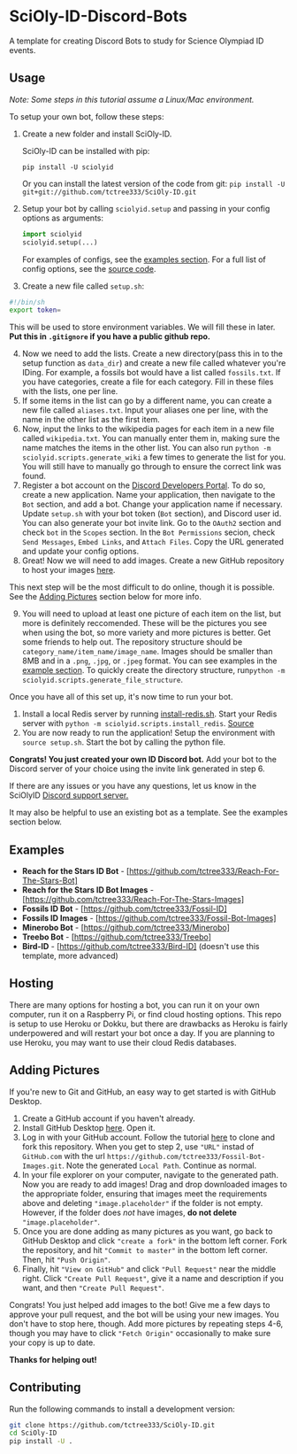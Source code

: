 # SciOly-ID-Discord-Bots

A template for creating Discord Bots to study for Science Olympiad ID events.

## Usage

_Note: Some steps in this tutorial assume a Linux/Mac environment._

To setup your own bot, follow these steps:

1. Create a new folder and install SciOly-ID.

   SciOly-ID can be installed with pip:

   `pip install -U sciolyid`

   Or you can install the latest version of the code from git:
   `pip install -U git+git://github.com/tctree333/SciOly-ID.git`

2. Setup your bot by calling `sciolyid.setup` and passing in your config options as arguments:

   ```python
   import sciolyid
   sciolyid.setup(...)
   ```

   For examples of configs, see the [examples section](#examples). For a full list of config options, see the [source code](sciolyid/config.py).

3. Create a new file called `setup.sh`:

```sh
#!/bin/sh
export token=
```

This will be used to store environment variables. We will fill these in later. **Put this in `.gitignore` if you have a public github repo.**

4. Now we need to add the lists. Create a new directory(pass this in to the setup function as `data_dir`) and create a new file called whatever you're IDing. For example, a fossils bot would have a list called `fossils.txt`. If you have categories, create a file for each category. Fill in these files with the lists, one per line.
5. If some items in the list can go by a different name, you can create a new file called `aliases.txt`. Input your aliases one per line, with the name in the other list as the first item.
6. Now, input the links to the wikipedia pages for each item in a new file called `wikipedia.txt`. You can manually enter them in, making sure the name matches the items in the other list. You can also run `python -m sciolyid.scripts.generate_wiki` a few times to generate the list for you. You will still have to manually go through to ensure the correct link was found.
7. Register a bot account on the [Discord Developers Portal](https://discord.com/developers/applications/). To do so, create a new application. Name your application, then navigate to the `Bot` section, and add a bot. Change your application name if necessary. Update `setup.sh` with your bot token (`Bot` section), and Discord user id. You can also generate your bot invite link. Go to the `OAuth2` section and check `bot` in the `Scopes` section. In the `Bot Permissions` secion, check `Send Messages`, `Embed Links`, and `Attach Files`. Copy the URL generated and update your config options.
8. Great! Now we will need to add images. Create a new GitHub repository to host your images [here](https://github.com/new).

This next step will be the most difficult to do online, though it is possible. See the [Adding Pictures](#adding-pictures) section below for more info.

9. You will need to upload at least one picture of each item on the list, but more is definitely reccomended. These will be the pictures you see when using the bot, so more variety and more pictures is better. Get some friends to help out. The repository structure should be `category_name/item_name/image_name`. Images should be smaller than 8MB and in a `.png`, `.jpg`, or `.jpeg` format. You can see examples in the [example section](#examples). To quickly create the directory structure, run`python -m sciolyid.scripts.generate_file_structure`.

Once you have all of this set up, it's now time to run your bot.

1.  Install a local Redis server by running [install-redis.sh](install-redis.sh). Start your Redis server with `python -m sciolyid.scripts.install_redis`. [Source](https://redis.io/topics/quickstart)
2.  You are now ready to run the application! Setup the environment with `source setup.sh`. Start the bot by calling the python file.

**Congrats! You just created your own ID Discord bot.** Add your bot to the Discord server of your choice using the invite link generated in step 6.

If there are any issues or you have any questions, let us know in the SciOlyID [Discord support server.](https://discord.gg/2HbshwGjnm)

It may also be helpful to use an existing bot as a template. See the examples section below.

## Examples

- **Reach for the Stars ID Bot** - [https://github.com/tctree333/Reach-For-The-Stars-Bot]
- **Reach for the Stars ID Bot Images** - [https://github.com/tctree333/Reach-For-The-Stars-Images]
- **Fossils ID Bot** - [https://github.com/tctree333/Fossil-ID]
- **Fossils ID Images** - [https://github.com/tctree333/Fossil-Bot-Images]
- **Minerobo Bot** - [https://github.com/tctree333/Minerobo]
- **Treebo Bot** - [https://github.com/tctree333/Treebo]
- **Bird-ID** - [https://github.com/tctree333/Bird-ID] (doesn't use this template, more advanced)

## Hosting

There are many options for hosting a bot, you can run it on your own computer, run it on a Raspberry Pi, or find cloud hosting options. This repo is setup to use Heroku or Dokku, but there are drawbacks as Heroku is fairly underpowered and will restart your bot once a day. If you are planning to use Heroku, you may want to use their cloud Redis databases.

## Adding Pictures

If you're new to Git and GitHub, an easy way to get started is with GitHub Desktop.

1. Create a GitHub account if you haven't already.
2. Install GitHub Desktop [here](https://desktop.github.com/). Open it.
3. Log in with your GitHub account. Follow the tutorial [here](https://help.github.com/en/desktop/contributing-to-projects/cloning-and-forking-repositories-from-github-desktop) to clone and fork this repository. When you get to step 2, use `"URL"` instad of `GitHub.com` with the url `https://github.com/tctree333/Fossil-Bot-Images.git`. Note the generated `Local Path`. Continue as normal.
4. In your file explorer on your computer, navigate to the generated path. Now you are ready to add images! Drag and drop downloaded images to the appropriate folder, ensuring that images meet the requirements above and deleting `"image.placeholder"` if the folder is not empty. However, if the folder does _not_ have images, **do not delete** `"image.placeholder"`.
5. Once you are done adding as many pictures as you want, go back to GitHub Desktop and click `"create a fork"` in the bottom left corner. Fork the repository, and hit `"Commit to master"` in the bottom left corner. Then, hit `"Push Origin"`.
6. Finally, hit `"View on GitHub"` and click `"Pull Request"` near the middle right. Click `"Create Pull Request"`, give it a name and description if you want, and then `"Create Pull Request"`.

Congrats! You just helped add images to the bot! Give me a few days to approve your pull request, and the bot will be using your new images. You don't have to stop here, though. Add more pictures by repeating steps 4-6, though you may have to click `"Fetch Origin"` occasionally to make sure your copy is up to date.

**Thanks for helping out!**

## Contributing

Run the following commands to install a development version:

```sh
git clone https://github.com/tctree333/SciOly-ID.git
cd SciOly-ID
pip install -U .
```
